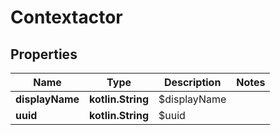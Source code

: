 
# Contextactor

## Properties
Name | Type | Description | Notes
------------ | ------------- | ------------- | -------------
**displayName** | **kotlin.String** | $displayName | 
**uuid** | **kotlin.String** | $uuid | 



